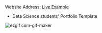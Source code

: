 Website Address: [Live Example](https://github.com/rumanus-egu/My_portfolio)

- Data Science students' Portfolio Template


![ezgif com-gif-maker]()
